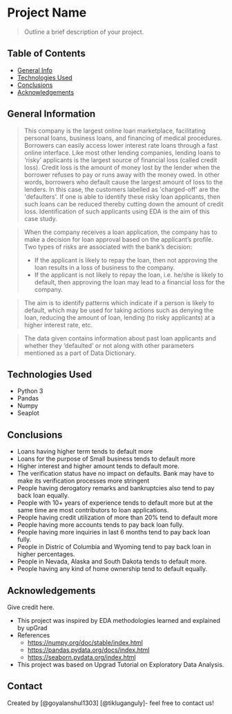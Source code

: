 # Project Name
> Outline a brief description of your project.


## Table of Contents
* [General Info](#general-information)
* [Technologies Used](#technologies-used)
* [Conclusions](#conclusions)
* [Acknowledgements](#acknowledgements)

<!-- You can include any other section that is pertinent to your problem -->

## General Information

> This company is the largest online loan marketplace, facilitating personal loans, business loans, and financing of medical procedures. Borrowers can easily access lower interest rate loans through a fast online interface. 
> Like most other lending companies, lending loans to ‘risky’ applicants is the largest source of financial loss (called credit loss). Credit loss is the amount of money lost by the lender when the borrower refuses to pay or runs away with the money owed. In other words, borrowers who default cause the largest amount of loss to the lenders. In this case, the customers labelled as 'charged-off' are the 'defaulters'. 
> If one is able to identify these risky loan applicants, then such loans can be reduced thereby cutting down the amount of credit loss. Identification of such applicants using EDA is the aim of this case study.



> When the company receives a loan application, the company has to make a decision for loan approval based on the applicant’s profile. Two types of risks are associated with the bank’s decision:
> - If the applicant is likely to repay the loan, then not approving the loan results in a loss of business to the company.
> - If the applicant is not likely to repay the loan, i.e. he/she is likely to default, then approving the loan may lead to a financial loss for the company.

> The aim is to identify patterns which indicate if a person is likely to default, which may be used for taking actions such as denying the loan, reducing the amount of loan, lending (to risky applicants) at a higher interest rate, etc.

> The data given contains information about past loan applicants and whether they ‘defaulted’ or not along with other parameters mentioned as a part of Data Dictionary.

<!-- You don't have to answer all the questions - just the ones relevant to your project. -->


## Technologies Used
- Python 3
- Pandas
- Numpy
- Seaplot

<!-- As the libraries versions keep on changing, it is recommended to mention the version of library used in this project -->

## Conclusions
- Loans having higher term tends to default more
- Loans for the purpose of Small business tends to default more
- Higher interest and higher amount tends to default more.
- The verification status have no impact on defaults. Bank may have to make its verification processes more stringent
- People having derogatory remarks and bankruptcies also tend to pay back loan equally.
- People with 10+ years of experience tends to default more but at the same time are most contributors to loan applications.
- People having credit utilization of more than 20% tend to default more
- People having more accounts tends to pay back loan fully.
- People having more inquiries in last 6 months tend to pay back loan fully.
- People in Distric of Columbia and Wyoming tend to pay back loan in higher percentages.
- People in Nevada, Alaska and South Dakota tends to default more.
- People having any kind of home ownership tend to default equally.
<!-- You don't have to answer all the questions - just the ones relevant to your project. -->

## Acknowledgements
Give credit here.
- This project was inspired by EDA methodologies learned and explained by upGrad
- References
  - https://numpy.org/doc/stable/index.html
  - https://pandas.pydata.org/docs/index.html
  - https://seaborn.pydata.org/index.html
- This project was based on Upgrad Tutorial on Exploratory Data Analysis.


## Contact
Created by [@goyalanshul1303] [@tikluganguly]- feel free to contact us!


<!-- Optional -->
<!-- ## License -->
<!-- This project is open source and available under the [... License](). -->

<!-- You don't have to include all sections - just the one's relevant to your project -->
